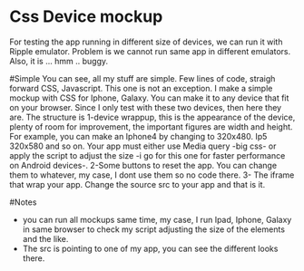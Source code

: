 Css Device mockup
=================

For testing the app running in different size of devices, we can run it with Ripple emulator. Problem is we cannot run same app in different emulators. Also, it is ... hmm .. buggy.

#Simple
You can see, all my stuff are simple. Few lines of code, straigh forward CSS, Javascript. This one is not an exception. I make a simple mockup with CSS for Iphone, Galaxy. You can make it to any device that fit on your browser. Since I only test with these two devices, then here they are.
The structure is
1-device wrappup, this is the appearance of the device, plenty of room for improvement, the important figures are width and height. For example, you can make an Iphone4 by changing to 320x480. Ip5 320x580 and so on. Your app must either use Media query -big css- or apply the script to adjust the size -i go for this one for faster performance on Android devices-.
2-Some buttons to reset the app. You can change them to whatever, my case, I dont use them so no code there.
3- The iframe that wrap your app. Change the source src to your app and that is it.

#Notes
- you can run all mockups same time, my case, I run Ipad, Iphone, Galaxy in same browser to check my script adjusting the size of the elements and the like.
- The src is pointing to one of my app, you can see the different looks there.
